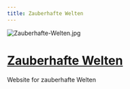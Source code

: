 ```yaml
---
title: Zauberhafte Welten
---
```


![Zauberhafte-Welten.jpg](https://cloud-a-emile.dedyn.io/s/Lxb3sNk3xdndsR8/download/zw.jpg)
# [Zauberhafte Welten](https://github.com/A-Emile/zauberhafte-welten)
Website for zauberhafte Welten